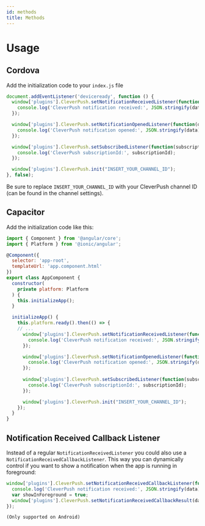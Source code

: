 ```yaml
---
id: methods
title: Methods
---
```


# Usage

## Cordova

Add the initialization code to your `index.js` file

```javascript
document.addEventListener('deviceready', function () {
  window['plugins'].CleverPush.setNotificationReceivedListener(function(data) {
    console.log('CleverPush notification received:', JSON.stringify(data));
  });

  window['plugins'].CleverPush.setNotificationOpenedListener(function(data) {
    console.log('CleverPush notification opened:', JSON.stringify(data));
  });

  window['plugins'].CleverPush.setSubscribedListener(function(subscriptionId) {
    console.log('CleverPush subscriptionId:', subscriptionId);
  });

  window['plugins'].CleverPush.init("INSERT_YOUR_CHANNEL_ID");
}, false);
```

Be sure to replace `INSERT_YOUR_CHANNEL_ID` with your CleverPush channel ID (can be found in the channel settings).

## Capacitor

Add the initialization code like this:

```javascript
import { Component } from '@angular/core';
import { Platform } from '@ionic/angular';

@Component({
  selector: 'app-root',
  templateUrl: 'app.component.html'
})
export class AppComponent {
  constructor(
    private platform: Platform
  ) {
    this.initializeApp();
  }

  initializeApp() {
    this.platform.ready().then(() => {
    // ...
      window['plugins'].CleverPush.setNotificationReceivedListener(function(data) {
        console.log('CleverPush notification received:', JSON.stringify(data));
      });

      window['plugins'].CleverPush.setNotificationOpenedListener(function(data) {
        console.log('CleverPush notification opened:', JSON.stringify(data));
      });
    
      window['plugins'].CleverPush.setSubscribedListener(function(subscriptionId) {
        console.log('CleverPush subscriptionId:', subscriptionId);
      });

      window['plugins'].CleverPush.init("INSERT_YOUR_CHANNEL_ID");
    });
  }
}
```

## Notification Received Callback Listener

Instead of a regular `NotificationReceivedListener` you could also use a `NotificationReceivedCallbackListener`. This way you can dynamically control if you want to show a notification when the app is running in foreground:

```javascript
window['plugins'].CleverPush.setNotificationReceivedCallbackListener(function(data) {
  console.log('CleverPush notification received:', JSON.stringify(data));
  var showInForeground = true;
  window['plugins'].CleverPush.setNotificationReceivedCallbackResult(data.notification._id, showInForeground);
});

(Only supported on Android)
